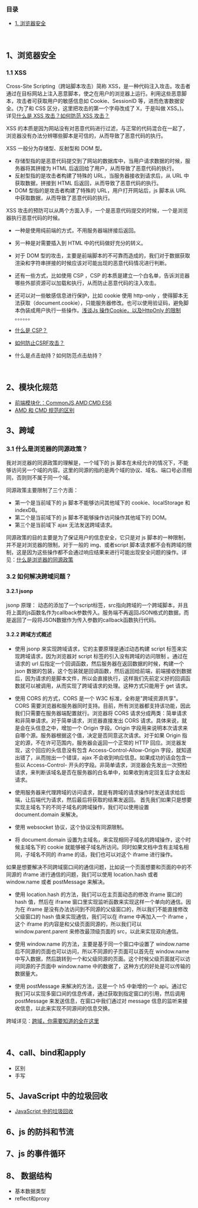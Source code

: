 ### 目录
- [1. 浏览器安全](#1浏览器安全)

<br>

## 1、浏览器安全
### 1.1 XSS
Cross-Site Scripting（跨站脚本攻击）简称 XSS，是一种代码注入攻击。攻击者通过在目标网站上注入恶意脚本，使之在用户的浏览器上运行。利用这些恶意脚本，攻击者可获取用户的敏感信息如 Cookie、SessionID 等，进而危害数据安全。(为了和 CSS 区分，这里把攻击的第一个字母改成了 X，于是叫做 XSS。)。详见[什么是 XSS 攻击？如何防范 XSS 攻击？](https://juejin.cn/post/6844903685122703367)

XSS 的本质是因为网站没有对恶意代码进行过滤，与正常的代码混合在一起了，浏览器没有办法分辨哪些脚本是可信的，从而导致了恶意代码的执行。

XSS 一般分为存储型、反射型和 DOM 型。

- 存储型指的是恶意代码提交到了网站的数据库中，当用户请求数据的时候，服务器将其拼接为 HTML 后返回给了用户，从而导致了恶意代码的执行。
- 反射型指的是攻击者构建了特殊的 URL，当服务器接收到请求后，从 URL 中获取数据，拼接到 HTML 后返回，从而导致了恶意代码的执行。
- DOM 型指的是攻击者构建了特殊的 URL，用户打开网站后，js 脚本从 URL 中获取数据，从而导致了恶意代码的执行。

XSS 攻击的预防可以从两个方面入手，一个是恶意代码提交的时候，一个是浏览器执行恶意代码的时候。

- 一种是使用纯前端的方式，不用服务器端拼接后返回。
- 另一种是对需要插入到 HTML 中的代码做好充分的转义。
- 对于 DOM 型的攻击，主要是前端脚本的不可靠而造成的，我们对于数据获取渲染和字符串拼接的时候应该对可能出现的恶意代码情况进行判断。
- 还有一些方式，比如使用 CSP ，CSP 的本质是建立一个白名单，告诉浏览器哪些外部资源可以加载和执行，从而防止恶意代码的注入攻击。
- 还可以对一些敏感信息进行保护，比如 cookie 使用 http-only ，使得脚本无法获取（document.cookie），只能服务器修改。也可以使用验证码，避免脚本伪装成用户执行一些操作。[浅谈Js 操作Cookie，以及HttpOnly 的限制](https://zhuanlan.zhihu.com/p/36197012)
。。。。。。

- [什么是 CSP？](https://www.ruanyifeng.com/blog/2016/09/csp.html)
- [如何防止CSRF攻击？](https://tech.meituan.com/2018/10/11/fe-security-csrf.html)
- 什么是点击劫持？如何防范点击劫持？

<br>

## 2、模块化规范
- [前端模块化：CommonJS,AMD,CMD,ES6](https://juejin.cn/post/6844903576309858318)
- [AMD 和 CMD 规范的区别](https://github.com/CavsZhouyou/Front-End-Interview-Notebook/blob/master/JavaScript/JavaScript.md#60-%E5%A6%82%E4%BD%95%E8%A7%A3%E5%86%B3%E8%B7%A8%E5%9F%9F%E9%97%AE%E9%A2%98)


## 3、跨域
### 3.1 什么是浏览器的同源政策？
我对浏览器的同源政策的理解是，一个域下的 js 脚本在未经允许的情况下，不能够访问另一个域的内容。这里的同源的指的是两个域的协议、域名、端口号必须相同，否则则不属于同一个域。

同源政策主要限制了三个方面：
- 第一个是当前域下的 js 脚本不能够访问其他域下的 cookie、localStorage 和 indexDB。
- 第二个是当前域下的 js 脚本不能够操作访问操作其他域下的 DOM。
- 第三个是当前域下 ajax 无法发送跨域请求。

同源政策的目的主要是为了保证用户的信息安全，它只是对 js 脚本的一种限制，并不是对浏览器的限制，对于一般的 img、或者script 脚本请求都不会有跨域的限制，这是因为这些操作都不会通过响应结果来进行可能出现安全问题的操作。详见：[什么是浏览器的同源政策](https://github.com/CavsZhouyou/Front-End-Interview-Notebook/blob/master/JavaScript/JavaScript.md#59-%E4%BB%80%E4%B9%88%E6%98%AF%E6%B5%8F%E8%A7%88%E5%99%A8%E7%9A%84%E5%90%8C%E6%BA%90%E6%94%BF%E7%AD%96)

### 3.2 如何解决跨域问题？
#### 3.2.1 jsonp
jsonp 原理： 动态的添加了一个script标签，src指向跨域的一个跨域脚本，并且将上面的js函数名作为callback参数传入。服务端不再返回JSON格式的数据，而是返回了一段将JSON数据作为传入参数的callback函数执行代码。

#### 3.2.2 跨域方式概述
- 使用 jsonp 来实现跨域请求，它的主要原理是通过动态构建 script  标签来实现跨域请求，因为浏览器对 script 标签的引入没有跨域的访问限制 。通过在请求的 url 后指定一个回调函数，然后服务器在返回数据的时候，构建一个 json 数据的包装，这个包装就是回调函数，然后返回给前端，前端接收到数据后，因为请求的是脚本文件，所以会直接执行，这样我们先前定义好的回调函数就可以被调用，从而实现了跨域请求的处理。这种方式只能用于 get 请求。
- 使用 CORS 的方式，CORS 是一个 W3C 标准，全称是"跨域资源共享"。CORS 需要浏览器和服务器同时支持。目前，所有浏览器都支持该功能，因此我们只需要在服务器端配置就行。浏览器将 CORS 请求分成两类：简单请求和非简单请求。对于简单请求，浏览器直接发出 CORS 请求。具体来说，就是会在头信息之中，增加一个 Origin 字段。Origin 字段用来说明本次请求来自哪个源。服务器根据这个值，决定是否同意这次请求。对于如果 Origin 指定的源，不在许可范围内，服务器会返回一个正常的 HTTP 回应。浏览器发现，这个回应的头信息没有包含 Access-Control-Allow-Origin 字段，就知道出错了，从而抛出一个错误，ajax 不会收到响应信息。如果成功的话会包含一些以 Access-Control- 开头的字段。非简单请求，浏览器会先发出一次预检请求，来判断该域名是否在服务器的白名单中，如果收到肯定回复后才会发起请求。

- 使用服务器来代理跨域的访问请求，就是有跨域的请求操作时发送请求给后端，让后端代为请求，然后最后将获取的结果发返回。
首先我们如果只是想要实现主域名下的不同子域名的跨域操作，我们可以使用设置 document.domain 来解决。

- 使用 websocket 协议，这个协议没有同源限制。

- 将 document.domain 设置为主域名，来实现相同子域名的跨域操作，这个时候主域名下的 cookie 就能够被子域名所访问。同时如果文档中含有主域名相同，子域名不同的 iframe 的话，我们也可以对这个 iframe 进行操作。

如果是想要解决不同跨域窗口间的通信问题，比如说一个页面想要和页面的中的不同源的 iframe 进行通信的问题，我们可以使用 location.hash 或者 window.name 或者 postMessage 来解决。

- 使用 location.hash 的方法，我们可以在主页面动态的修改 iframe 窗口的 hash 值，然后在 iframe 窗口里实现监听函数来实现这样一个单向的通信。因为在 iframe 是没有办法访问到不同源的父级窗口的，所以我们不能直接修改父级窗口的 hash 值来实现通信，我们可以在 iframe 中再加入一个 iframe ，这个 iframe 的内容是和父级页面同源的，所以我们可以 window.parent.parent 来修改最顶级页面的 src，以此来实现双向通信。

- 使用 window.name 的方法，主要是基于同一个窗口中设置了 window.name 后不同源的页面也可以访问，所以不同源的子页面可以首先在 window.name 中写入数据，然后跳转到一个和父级同源的页面。这个时候父级页面就可以访问同源的子页面中 window.name 中的数据了，这种方式的好处是可以传输的数据量大。

- 使用 postMessage 来解决的方法，这是一个 h5 中新增的一个 api。通过它我们可以实现多窗口间的信息传递，通过获取到指定窗口的引用，然后调用 postMessage 来发送信息，在窗口中我们通过对 message 信息的监听来接收信息，以此来实现不同源间的信息交换。

跨域详见：[跨域，你需要知道的全在这里](https://juejin.cn/post/6844903508689321991)

<br>

## 4、call、bind和apply
- 区别
- 手写

## 5、JavaScript 中的垃圾回收
- [JavaScript 中的垃圾回收](https://zhuanlan.zhihu.com/p/23992332)

## 6、js 的防抖和节流

## 7、js 的事件循环

## 8、 数据结构
- 基本数据类型
- reflect和proxy